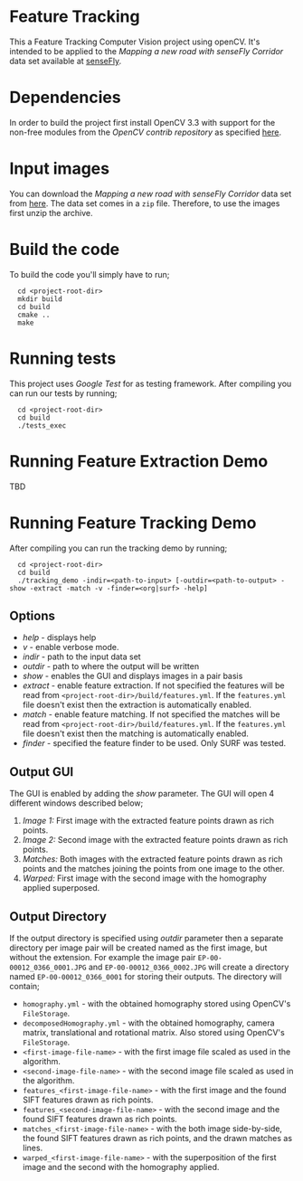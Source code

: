 # Feature Tracking

This a Feature Tracking Computer Vision project using openCV. It's intended
to be applied to the *Mapping a new road with senseFly Corridor* data set
available at [senseFly](https://www.sensefly.com/drones/example-datasets.html).

# Dependencies

In order to build the project first install OpenCV 3.3 with support for the
non-free modules from the *OpenCV contrib repository* as specified [here](https://docs.opencv.org/trunk/d7/d9f/tutorial_linux_install.html).

# Input images

You can download the *Mapping a new road with senseFly Corridor* data set from [here](https://senseflycom.s3.amazonaws.com/datasets/rc177-corridor/rgb-jpg.zip).
The data set comes in a `zip` file. Therefore, to use the images first unzip
the archive.

# Build the code

To build the code you'll simply have to run;

```
  cd <project-root-dir>
  mkdir build
  cd build
  cmake ..
  make
```

# Running tests

This project uses *Google Test* for as testing framework. After compiling
you can run our tests by running;

```
  cd <project-root-dir>
  cd build
  ./tests_exec
```

# Running Feature Extraction Demo

TBD

# Running Feature Tracking Demo

After compiling you can run the tracking demo by running;

```
  cd <project-root-dir>
  cd build
  ./tracking_demo -indir=<path-to-input> [-outdir=<path-to-output> -show -extract -match -v -finder=<org|surf> -help]
```

## Options

* *help* - displays help
* *v* - enable verbose mode.
* *indir* - path to the input data set
* *outdir* - path to where the output will be written
* *show* - enables the GUI and displays images in a pair basis
* *extract* - enable feature extraction. If not specified the features will be
  read from `<project-root-dir>/build/features.yml`. If the `features.yml` file
  doesn't exist then the extraction is automatically enabled.
* *match* - enable feature matching. If not specified the matches will be
  read from `<project-root-dir>/build/features.yml`. If the `features.yml` file
  doesn't exist then the matching is automatically enabled.
* *finder* - specified the feature finder to be used. Only SURF was tested.

## Output GUI

The GUI is enabled by adding the *show* parameter. The GUI will open 4 different
windows described below;

1. *Image 1:* First image with the extracted feature points drawn as rich
   points.
2. *Image 2:* Second image with the extracted feature points drawn as rich
   points.
3. *Matches:* Both images with the extracted feature points drawn as rich
   points and the matches joining the points from one image to the other.
4. *Warped:* First image with the second image with the homography applied
   superposed.

## Output Directory

If the output directory is specified using *outdir* parameter then a separate
directory per image pair will be created named as the first image, but without
the extension. For example the image pair `EP-00-00012_0366_0001.JPG` and
`EP-00-00012_0366_0002.JPG` will create a directory named `EP-00-00012_0366_0001`
for storing their outputs. The directory will contain;

* `homography.yml` - with the obtained homography stored using OpenCV's
  `FileStorage`.
* `decomposedHomography.yml` - with the obtained homography, camera matrix,
  translational and rotational matrix. Also stored using OpenCV's `FileStorage`.
* `<first-image-file-name>` - with the first image file scaled as used in the
  algorithm.
* `<second-image-file-name>` - with the second image file scaled as used in the
  algorithm.
* `features_<first-image-file-name>` - with the first image and the found SIFT
  features drawn as rich points.
* `features_<second-image-file-name>` - with the second image and the found SIFT
  features drawn as rich points.
* `matches_<first-image-file-name>` - with the both image side-by-side, the
  found SIFT features drawn as rich points, and the drawn matches as lines.
* `warped_<first-image-file-name>` - with the superposition of the first image
  and the second with the homography applied.
